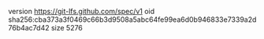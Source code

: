 version https://git-lfs.github.com/spec/v1
oid sha256:cba373a3f0469c66b3d9508a5abc64fe99ea6d0b946833e7339a2d76b4ac7d42
size 5276
